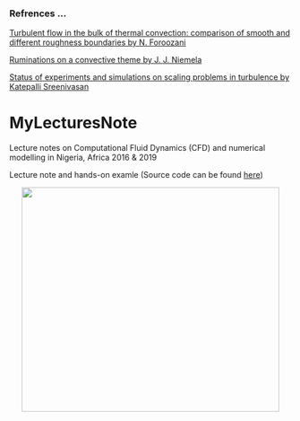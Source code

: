 
### Refrences ... 

[Turbulent flow in the bulk of thermal convection: comparison of smooth and different roughness boundaries by N. Foroozani](https://www.youtube.com/watch?v=hXMZ4kOE_VE)

[Ruminations on a convective theme by J. J. Niemela](https://www.youtube.com/watch?v=zW_LVKG-yPE)

[Status of experiments and simulations on scaling problems in turbulence by Katepalli Sreenivasan](https://www.youtube.com/watch?v=JALJi5OvFFE)


# MyLecturesNote


Lecture notes on Computational Fluid Dynamics (CFD) and numerical modelling in Nigeria, Africa 2016 &amp; 2019

Lecture note and hands-on examle (Source code can be found [here](http://nek5000.github.io/NekDoc/index.html))


<p align="center">
  <img width="460" height="400" src="https://github.com/Foroozani/MyLectureNotes/blob/main/animation_thermal_convection.gif">
</p>




